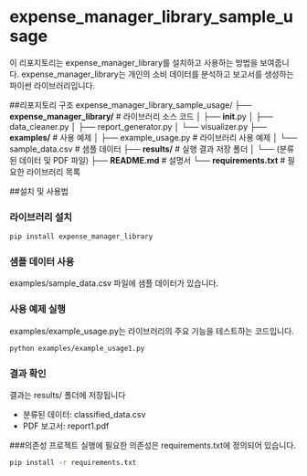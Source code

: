 # expense_manager_library_sample_usage

이 리포지토리는 expense_manager_library를 설치하고 사용하는 방법을 보여줍니다. expense_manager_library는 개인의 소비 데이터를 분석하고 보고서를 생성하는 파이썬 라이브러리입니다. 

##리포지토리 구조
expense_manager_library_sample_usage/
├── **expense_manager_library/**    # 라이브러리 소스 코드
│   ├── __init__.py
│   ├── data_cleaner.py
│   ├── report_generator.py
│   └── visualizer.py
├── **examples/**                   # 사용 예제
│   ├── example_usage.py        # 라이브러리 사용 예제
│   └── sample_data.csv         # 샘플 데이터
├── **results/**                    # 실행 결과 저장 폴더
│   └── (분류된 데이터 및 PDF 파일)
├── **README.md**                   # 설명서
└── **requirements.txt**            # 필요한 라이브러리 목록

##설치 및 사용법
### 라이브러리 설치
```bash
pip install expense_manager_library
```

### 샘플 데이터 사용
examples/sample_data.csv 파일에 샘플 데이터가 있습니다. 

### 사용 예제 실행
examples/example_usage.py는 라이브러리의 주요 기능을 테스트하는 코드입니다.
```bash
python examples/example_usage1.py
```
### 결과 확인
결과는 results/ 폴더에 저장됩니다

- 분류된 데이터: classified_data.csv
- PDF 보고서: report1.pdf

###의존성
프로젝트 실행에 필요한 의존성은 requirements.txt에 정의되어 있습니다.
```bash
pip install -r requirements.txt
```

